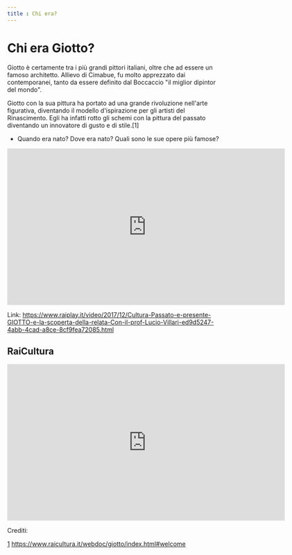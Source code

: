 ```yaml
---
title : Chi era?
---
```


# Chi era Giotto?

Giotto è certamente tra i più grandi pittori italiani, oltre che ad essere un famoso architetto. Allievo di Cimabue, fu molto apprezzato dai contemporanei, tanto da essere definito dal Boccaccio "il miglior dipintor del mondo".

Giotto con la sua pittura ha portato ad una grande rivoluzione nell'arte figurativa, diventando il modello d'ispirazione per gli artisti del Rinascimento. Egli ha infatti rotto gli schemi con la pittura del passato diventando un innovatore di gusto e di stile.[1]

- Quando era nato? Dove era nato? Quali sono le sue opere più famose?

<iframe width="640" height="360" src="https://www.raiplay.it/video/2017/12/Cultura-Passato-e-presente-GIOTTO-e-la-scoperta-della-relata-Con-il-prof-Lucio-Villari-ed9d5247-4abb-4cad-a8ce-8cf9fea72085.html" frameborder="0" allowfullscreen></iframe>

Link:
https://www.raiplay.it/video/2017/12/Cultura-Passato-e-presente-GIOTTO-e-la-scoperta-della-relata-Con-il-prof-Lucio-Villari-ed9d5247-4abb-4cad-a8ce-8cf9fea72085.html

## RaiCultura

<iframe width="640" height="360" src="https://www.raicultura.it/webdoc/giotto/index.html#welcome" frameborder="0" allowfullscreen></iframe>



Crediti: 

[1](https://www.discovertuscany.com/it/storia-e-cultura-della-toscana/toscani-famosi/giotto.html)
https://www.raicultura.it/webdoc/giotto/index.html#welcome



